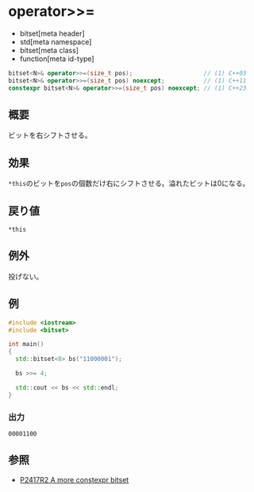 # operator>>=
* bitset[meta header]
* std[meta namespace]
* bitset[meta class]
* function[meta id-type]

```cpp
bitset<N>& operator>>=(size_t pos);                    // (1) C++03
bitset<N>& operator>>=(size_t pos) noexcept;           // (1) C++11
constexpr bitset<N>& operator>>=(size_t pos) noexcept; // (1) C++23
```

## 概要
ビットを右シフトさせる。


## 効果
`*this`のビットを`pos`の個数だけ右にシフトさせる。溢れたビットは0になる。


## 戻り値
`*this`


## 例外
投げない。


## 例
```cpp example
#include <iostream>
#include <bitset>

int main()
{
  std::bitset<8> bs("11000001");

  bs >>= 4;

  std::cout << bs << std::endl;
}
```

### 出力
```
00001100
```


## 参照
- [P2417R2 A more constexpr bitset](https://www.open-std.org/jtc1/sc22/wg21/docs/papers/2022/p2417r2.pdf)
